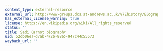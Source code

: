 ```yaml
---
content_type: external-resource
external_url: http://www-groups.dcs.st-andrews.ac.uk/%7Ehistory/Biographies/Carnot_Sadi.html
has_external_license_warning: true
license: https://en.wikipedia.org/wiki/All_rights_reserved
status: ''
title: Sadi Carnot biography
uid: 52db06ea-d7ab-472b-8865-947c44c55573
wayback_url: ''
---
```

